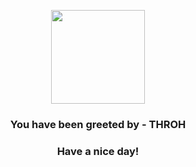 <p align="center">
            <img src="https://raw.githubusercontent.com/PokeAPI/sprites/master/sprites/pokemon/538.png" width="150" height="150">
          </p>
          <h3 align="center">You have been greeted by - <b>THROH</b></h3>
          <h3 align="center">Have a nice day!</h3>
